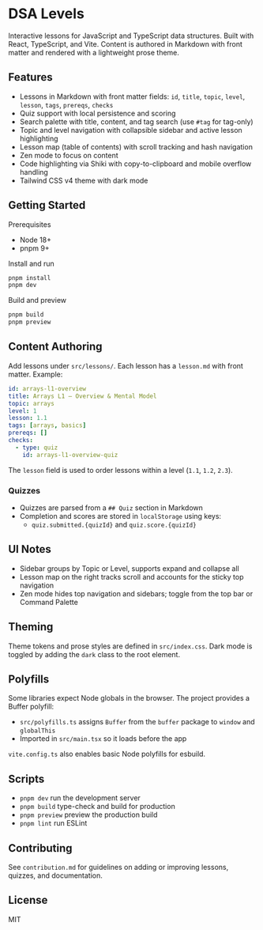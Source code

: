 # DSA Levels

Interactive lessons for JavaScript and TypeScript data structures. Built with React, TypeScript, and Vite. Content is authored in Markdown with front matter and rendered with a lightweight prose theme.

## Features

- Lessons in Markdown with front matter fields: `id`, `title`, `topic`, `level`, `lesson`, `tags`, `prereqs`, `checks`
- Quiz support with local persistence and scoring
- Search palette with title, content, and tag search (use `#tag` for tag-only)
- Topic and level navigation with collapsible sidebar and active lesson highlighting
- Lesson map (table of contents) with scroll tracking and hash navigation
- Zen mode to focus on content
- Code highlighting via Shiki with copy-to-clipboard and mobile overflow handling
- Tailwind CSS v4 theme with dark mode

## Getting Started

Prerequisites

- Node 18+
- pnpm 9+

Install and run

```bash
pnpm install
pnpm dev
```

Build and preview

```bash
pnpm build
pnpm preview
```

## Content Authoring

Add lessons under `src/lessons/`. Each lesson has a `lesson.md` with front matter. Example:

```yaml
id: arrays-l1-overview
title: Arrays L1 — Overview & Mental Model
topic: arrays
level: 1
lesson: 1.1
tags: [arrays, basics]
prereqs: []
checks:
  - type: quiz
    id: arrays-l1-overview-quiz
```

The `lesson` field is used to order lessons within a level (`1.1`, `1.2`, `2.3`).

### Quizzes

- Quizzes are parsed from a `## Quiz` section in Markdown
- Completion and scores are stored in `localStorage` using keys:
  - `quiz.submitted.{quizId}` and `quiz.score.{quizId}`

## UI Notes

- Sidebar groups by Topic or Level, supports expand and collapse all
- Lesson map on the right tracks scroll and accounts for the sticky top navigation
- Zen mode hides top navigation and sidebars; toggle from the top bar or Command Palette

## Theming

Theme tokens and prose styles are defined in `src/index.css`. Dark mode is toggled by adding the `dark` class to the root element.

## Polyfills

Some libraries expect Node globals in the browser. The project provides a Buffer polyfill:

- `src/polyfills.ts` assigns `Buffer` from the `buffer` package to `window` and `globalThis`
- Imported in `src/main.tsx` so it loads before the app

`vite.config.ts` also enables basic Node polyfills for esbuild.

## Scripts

- `pnpm dev` run the development server
- `pnpm build` type-check and build for production
- `pnpm preview` preview the production build
- `pnpm lint` run ESLint

## Contributing

See `contribution.md` for guidelines on adding or improving lessons, quizzes, and documentation.

## License

MIT
